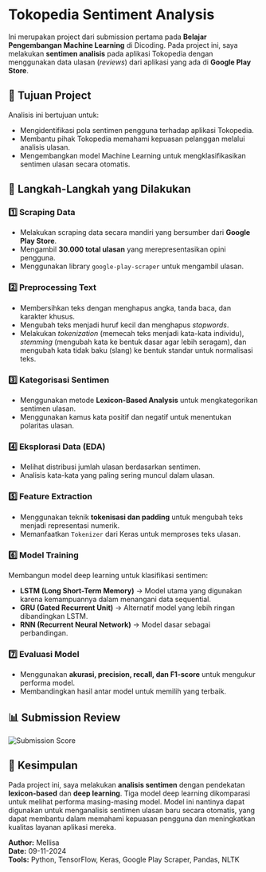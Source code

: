 # Tokopedia Sentiment Analysis

Ini merupakan project dari submission pertama pada **Belajar Pengembangan Machine Learning** di Dicoding. Pada project ini, saya melakukan **sentimen analisis** pada aplikasi Tokopedia dengan menggunakan data ulasan (*reviews*) dari aplikasi yang ada di **Google Play Store**.

## 📌 Tujuan Project
Analisis ini bertujuan untuk:
- Mengidentifikasi pola sentimen pengguna terhadap aplikasi Tokopedia.
- Membantu pihak Tokopedia memahami kepuasan pelanggan melalui analisis ulasan.
- Mengembangkan model Machine Learning untuk mengklasifikasikan sentimen ulasan secara otomatis.


## 📑 Langkah-Langkah yang Dilakukan

### 1️⃣ Scraping Data
- Melakukan scraping data secara mandiri yang bersumber dari **Google Play Store**.
- Mengambil **30.000 total ulasan** yang merepresentasikan opini pengguna.
- Menggunakan library `google-play-scraper` untuk mengambil ulasan.

### 2️⃣ Preprocessing Text
- Membersihkan teks dengan menghapus angka, tanda baca, dan karakter khusus.
- Mengubah teks menjadi huruf kecil dan menghapus *stopwords*.
- Melakukan *tokenization* (memecah teks menjadi kata-kata individu), *stemming* (mengubah kata ke bentuk dasar agar lebih seragam), dan mengubah kata tidak baku (slang) ke bentuk standar untuk normalisasi teks.

### 3️⃣ Kategorisasi Sentimen
- Menggunakan metode **Lexicon-Based Analysis** untuk mengkategorikan sentimen ulasan.
- Menggunakan kamus kata positif dan negatif untuk menentukan polaritas ulasan.

### 4️⃣ Eksplorasi Data (EDA)
- Melihat distribusi jumlah ulasan berdasarkan sentimen.
- Analisis kata-kata yang paling sering muncul dalam ulasan.

### 5️⃣ Feature Extraction
- Menggunakan teknik **tokenisasi dan padding** untuk mengubah teks menjadi representasi numerik.
- Memanfaatkan `Tokenizer` dari Keras untuk memproses teks ulasan.

### 6️⃣ Model Training
Membangun model deep learning untuk klasifikasi sentimen:
- **LSTM (Long Short-Term Memory)** → Model utama yang digunakan karena kemampuannya dalam menangani data sequential.
- **GRU (Gated Recurrent Unit)** → Alternatif model yang lebih ringan dibandingkan LSTM.
- **RNN (Recurrent Neural Network)** → Model dasar sebagai perbandingan.

### 7️⃣ Evaluasi Model
- Menggunakan **akurasi, precision, recall, dan F1-score** untuk mengukur performa model.
- Membandingkan hasil antar model untuk memilih yang terbaik.


## 📊 Submission Review

![Submission Score]([https://github.com/user-attachments/assets/4e13c229-3d5e-4880-bd73-a15ce7c789a3])

## 📌 Kesimpulan
Pada project ini, saya melakukan **analisis sentimen** dengan pendekatan **lexicon-based** dan **deep learning**. Tiga model deep learning dikomparasi untuk melihat performa masing-masing model. Model ini nantinya dapat digunakan untuk menganalisis sentimen ulasan baru secara otomatis, yang dapat membantu dalam memahami kepuasan pengguna dan meningkatkan kualitas layanan aplikasi mereka.



**Author:** Mellisa  
**Date:** 09-11-2024  
**Tools:** Python, TensorFlow, Keras, Google Play Scraper, Pandas, NLTK
